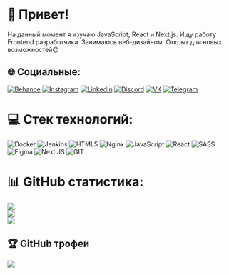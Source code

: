 # 💫 Привет!
На данный момент я изучаю JavaScript, React и Next.js. Ищу работу Frontend разработчика. Занимаюсь веб-дизайном. Открыт для новых возможностей😊


## 🌐 Социальные:
[![Behance](https://img.shields.io/badge/Behance-1769ff?logo=behance&logoColor=white)](https://www.behance.net/5cf79417) 
[![Instagram](https://img.shields.io/badge/Instagram-%23E4405F.svg?logo=Instagram&logoColor=white)](https://www.instagram.com/sinkvane/) 
[![LinkedIn](https://img.shields.io/badge/LinkedIn-%230077B5.svg?logo=linkedin&logoColor=white)](https://www.linkedin.com/in/nikita-topcheyev-905522276/) 
[![Discord](https://img.shields.io/badge/Discord-%237289DA.svg?logo=discord&logoColor=white)](https://discord.gg/JeltokFront#5185) 
[![VK](https://img.shields.io/badge/VK-%231DA1F2.svg?logo=VK&logoColor=white)](https://vk.com/sinkvane) 
[![Telegram](https://img.shields.io/badge/-Telegram-red?color=blue&logo=telegram&logoColor=white)](https://t.me/nikitasinkvane)

# 💻 Стек технологий:
![Docker](https://img.shields.io/badge/docker-%230db7ed.svg?style=for-the-badge&logo=docker&logoColor=white) ![Jenkins](https://img.shields.io/badge/jenkins-%232C5263.svg?style=for-the-badge&logo=jenkins&logoColor=white) ![HTML5](https://img.shields.io/badge/html5-%23E34F26.svg?style=for-the-badge&logo=html5&logoColor=white) ![Nginx](https://img.shields.io/badge/nginx-%23009639.svg?style=for-the-badge&logo=nginx&logoColor=white) ![JavaScript](https://img.shields.io/badge/javascript-%23323330.svg?style=for-the-badge&logo=javascript&logoColor=%23F7DF1E) ![React](https://img.shields.io/badge/react-%2320232a.svg?style=for-the-badge&logo=react&logoColor=%2361DAFB) ![SASS](https://img.shields.io/badge/SASS-hotpink.svg?style=for-the-badge&logo=SASS&logoColor=white) ![Figma](https://img.shields.io/badge/figma-%23F24E1E.svg?style=for-the-badge&logo=figma&logoColor=white) ![Next JS](https://img.shields.io/badge/Next-black?style=for-the-badge&logo=next.js&logoColor=white) ![GIT](https://img.shields.io/badge/Git-fc6d26?style=for-the-badge&logo=git&logoColor=white)
# 📊 GitHub статистика:
![](https://github-readme-stats.vercel.app/api?username=sinkvane&theme=dark&hide_border=false&include_all_commits=true&count_private=true)<br/>
![](https://github-readme-streak-stats.herokuapp.com/?user=sinkvane&theme=dark&hide_border=false)<br/>
![](https://github-readme-stats.vercel.app/api/top-langs/?username=sinkvane&theme=dark&hide_border=false&include_all_commits=true&count_private=true&layout=compact)

## 🏆 GitHub трофеи
![](https://github-profile-trophy.vercel.app/?username=sinkvane&theme=radical&no-frame=false&no-bg=false&margin-w=4)
